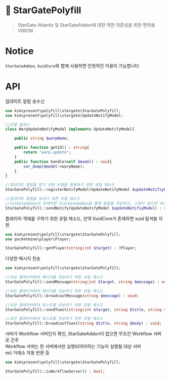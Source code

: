 # 🦋 StarGatePolyfill
> StarGate-Atlantis 및 StarGateAddon에 대한 약한 의존성을 위한 편의용 VIRION

# Notice
`StarGateAddon`, `XuidCore`와 함께 사용하면 안정적인 이용이 가능합니다

# API

업데이트 알림 송수신
```php
use kim\present\polyfill\stargate\StarGatePolyfill;
use kim\present\polyfill\stargate\UpdateNotifyModel;

//모델 클래스
class WarpUpdateNotifyModel implements UpdateNotifyModel{

    public string $warpName;

    public function getId() : string{
        return "warp.update";
    }
    public function handle(self $model) : void{
        var_dump($model->warpName);
    }
}

//업데이트 알림을 받기 위한 모델을 등록하기 위한 유틸 메소드
StarGatePolyfill::registerNotifyModel(UpdateNotifyModel $updateNotifiyModel) : void;

//업데이트 알림을 보내기 위한 유틸 메소드
//tarGateAddon이 존재하면 StarGateAddon을 통해 알림을 전송하고, 그렇지 않으면 바로 처리
StarGatePolyfill::sendNotify(UpdateNotifyModel $updateNotifiyModel) : void;
```

플레이어 객체를 구하기 위한 유틸 메소드, 만약 XuidCore가 존재하면 xuid 탐색을 지원
```php
use kim\present\polyfill\stargate\StarGatePolyfill;
use pocketmine\player\Player;

StarGatePolyfill::getPlayer(string|int $target) : ?Player;
```

다양한 메시지 전송
```php
use kim\present\polyfill\stargate\StarGatePolyfill;

//대상 플레이어에게 메시지를 전송하기 위한 유틸 메소드
StarGatePolyfill::sendMessage(string|int $target, string $message) : void;

//모든 플레이어에게 메시지를 전송하기 위한 유틸 메소드
StarGatePolyfill::broadcastMessage(string $message) : void;

//대상 플레이어에게 토스트를 전송하기 위한 유틸 메소드
StarGatePolyfill::sendToast(string|int $target, string $title, string $body) : void;

//모든 플레이어에게 토스트를 전송하기 위한 유틸 메소드
StarGatePolyfill::broadcastToast(string $title, string $body) : void;
```

서버가 Workflow 서버인지 확인, StarGateAddon이 없으면 무조건 Workflow 서버로 간주<br>
Workflow 서버는 한 서버에서만 실행되어야하는 기능이 실행될 대상 서버<br>
ex) 거래소 자동 반환 등
```php
use kim\present\polyfill\stargate\StarGatePolyfill;

StarGatePolyfill::isWorkflowServer() : bool;
```


